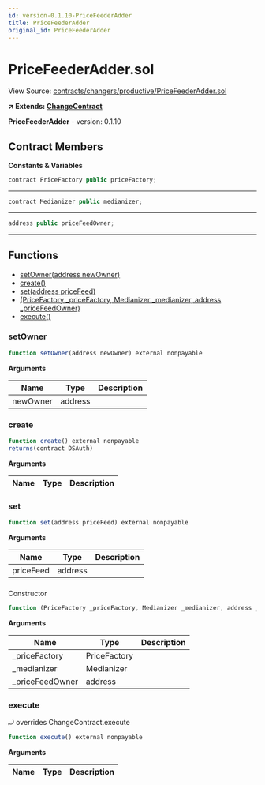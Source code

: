 ```yaml
---
id: version-0.1.10-PriceFeederAdder
title: PriceFeederAdder
original_id: PriceFeederAdder
---
```


# PriceFeederAdder.sol

View Source: [contracts/changers/productive/PriceFeederAdder.sol](../../contracts/changers/productive/PriceFeederAdder.sol)

**↗ Extends: [ChangeContract](ChangeContract.md)**

**PriceFeederAdder** - version: 0.1.10

## Contract Members
**Constants & Variables**

```js
contract PriceFactory public priceFactory;
```
---

```js
contract Medianizer public medianizer;
```
---

```js
address public priceFeedOwner;
```
---

## Functions

- [setOwner(address newOwner)](#setowner)
- [create()](#create)
- [set(address priceFeed)](#set)
- [(PriceFactory _priceFactory, Medianizer _medianizer, address _priceFeedOwner)](#)
- [execute()](#execute)

### setOwner

```js
function setOwner(address newOwner) external nonpayable
```

**Arguments**

| Name        | Type           | Description  |
| ------------- |------------- | -----|
| newOwner | address |  | 

### create

```js
function create() external nonpayable
returns(contract DSAuth)
```

**Arguments**

| Name        | Type           | Description  |
| ------------- |------------- | -----|

### set

```js
function set(address priceFeed) external nonpayable
```

**Arguments**

| Name        | Type           | Description  |
| ------------- |------------- | -----|
| priceFeed | address |  | 

### 

Constructor

```js
function (PriceFactory _priceFactory, Medianizer _medianizer, address _priceFeedOwner) public nonpayable
```

**Arguments**

| Name        | Type           | Description  |
| ------------- |------------- | -----|
| _priceFactory | PriceFactory |  | 
| _medianizer | Medianizer |  | 
| _priceFeedOwner | address |  | 

### execute

⤾ overrides ChangeContract.execute

```js
function execute() external nonpayable
```

**Arguments**

| Name        | Type           | Description  |
| ------------- |------------- | -----|

